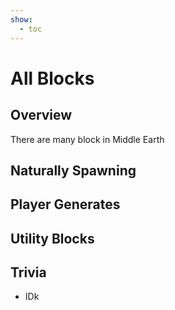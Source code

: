 ```yaml
---
show:
  - toc
---
```


# All Blocks

<!-- material/tags { include: [Blocks] } -->

## Overview

There are many block in Middle Earth

## Naturally Spawning


## Player Generates


## Utility Blocks


## Trivia

- IDk
